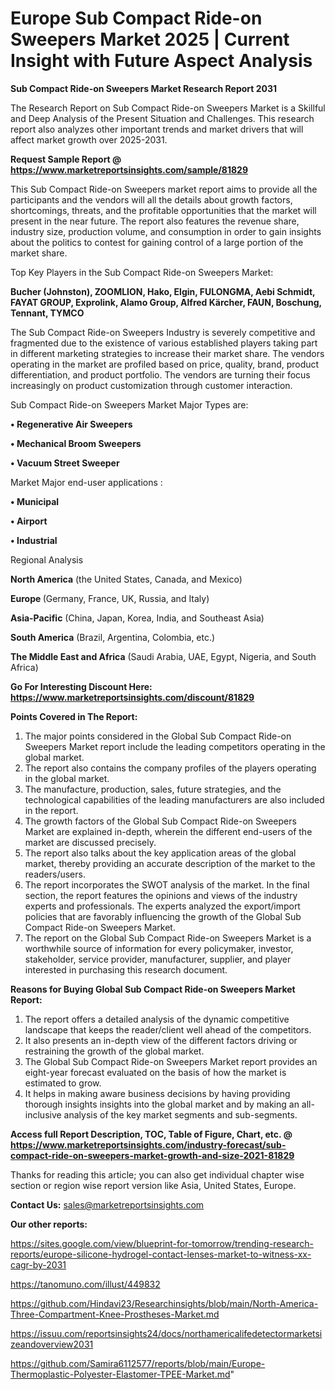  # Europe Sub Compact Ride-on Sweepers Market 2025 | Current Insight with Future Aspect Analysis

<strong>Sub Compact Ride-on Sweepers Market Research Report 2031</strong>

The Research Report on Sub Compact Ride-on Sweepers Market is a Skillful and Deep Analysis of the Present Situation and Challenges. This research report also analyzes other important trends and market drivers that will affect market growth over 2025-2031.

<strong>Request Sample Report @ <a href=https://www.marketreportsinsights.com/sample/81829>https://www.marketreportsinsights.com/sample/81829</a></strong>

This Sub Compact Ride-on Sweepers market report aims to provide all the participants and the vendors will all the details about growth factors, shortcomings, threats, and the profitable opportunities that the market will present in the near future. The report also features the revenue share, industry size, production volume, and consumption in order to gain insights about the politics to contest for gaining control of a large portion of the market share.

Top Key Players in the Sub Compact Ride-on Sweepers Market:

<strong>Bucher (Johnston), ZOOMLION, Hako, Elgin, FULONGMA, Aebi Schmidt, FAYAT GROUP, Exprolink, Alamo Group, Alfred Kärcher, FAUN, Boschung, Tennant, TYMCO</strong>

The Sub Compact Ride-on Sweepers Industry is severely competitive and fragmented due to the existence of various established players taking part in different marketing strategies to increase their market share. The vendors operating in the market are profiled based on price, quality, brand, product differentiation, and product portfolio. The vendors are turning their focus increasingly on product customization through customer interaction.

Sub Compact Ride-on Sweepers Market Major Types are:

<strong>• Regenerative Air Sweepers

• Mechanical Broom Sweepers

• Vacuum Street Sweeper</strong>

Market Major end-user applications :

<strong>• Municipal

• Airport

• Industrial</strong>

Regional Analysis

</u><strong><b>North America</b></strong> (the United States, Canada, and Mexico)

<strong><b>Europe </b></strong>(Germany, France, UK, Russia, and Italy)

<strong><b>Asia-Pacific</b></strong> (China, Japan, Korea, India, and Southeast Asia)

<strong><b>South America</b></strong> (Brazil, Argentina, Colombia, etc.)

<strong><b>The Middle East and Africa</b></strong> (Saudi Arabia, UAE, Egypt, Nigeria, and South Africa)

<strong>Go For Interesting Discount Here: <a href=https://www.marketreportsinsights.com/discount/81829>https://www.marketreportsinsights.com/discount/81829</a></strong>

<strong>Points Covered in The Report:</strong>
<ol>
  <li>The major points considered in the Global Sub Compact Ride-on Sweepers Market report include the leading competitors operating in the global market.</li>
  <li>The report also contains the company profiles of the players operating in the global market.</li>
  <li>The manufacture, production, sales, future strategies, and the technological capabilities of the leading manufacturers are also included in the report.</li>
  <li>The growth factors of the Global Sub Compact Ride-on Sweepers Market are explained in-depth, wherein the different end-users of the market are discussed precisely.</li>
  <li>The report also talks about the key application areas of the global market, thereby providing an accurate description of the market to the readers/users.</li>
  <li>The report incorporates the SWOT analysis of the market. In the final section, the report features the opinions and views of the industry experts and professionals. The experts analyzed the export/import policies that are favorably influencing the growth of the Global Sub Compact Ride-on Sweepers Market.</li>
  <li>The report on the Global Sub Compact Ride-on Sweepers Market is a worthwhile source of information for every policymaker, investor, stakeholder, service provider, manufacturer, supplier, and player interested in purchasing this research document.</li>
</ol>
<strong>Reasons for Buying Global Sub Compact Ride-on Sweepers Market Report:</strong>

<ol>
  <li>The report offers a detailed analysis of the dynamic competitive landscape that keeps the reader/client well ahead of the competitors.</li>
  <li>It also presents an in-depth view of the different factors driving or restraining the growth of the global market.</li>
  <li>The Global Sub Compact Ride-on Sweepers Market report provides an eight-year forecast evaluated on the basis of how the market is estimated to grow.</li>
  <li>It helps in making aware business decisions by having providing thorough insights insights into the global market and by making an all-inclusive analysis of the key market segments and sub-segments.</li>
</ol>
<strong>Access full Report Description, TOC, Table of Figure, Chart, etc. @ <a href=https://www.marketreportsinsights.com/industry-forecast/sub-compact-ride-on-sweepers-market-growth-and-size-2021-81829>https://www.marketreportsinsights.com/industry-forecast/sub-compact-ride-on-sweepers-market-growth-and-size-2021-81829</a></strong>


Thanks for reading this article; you can also get individual chapter wise section or region wise report version like Asia, United States, Europe.

<strong>Contact Us:</strong>
sales@marketreportsinsights.com

<strong>Our other reports:</strong>

<a href=https://sites.google.com/view/blueprint-for-tomorrow/trending-research-reports/europe-silicone-hydrogel-contact-lenses-market-to-witness-xx-cagr-by-2031>https://sites.google.com/view/blueprint-for-tomorrow/trending-research-reports/europe-silicone-hydrogel-contact-lenses-market-to-witness-xx-cagr-by-2031</a>

<a href=https://tanomuno.com/illust/449832>https://tanomuno.com/illust/449832</a>

<a href=https://github.com/Hindavi23/Researchinsights/blob/main/North-America-Three-Compartment-Knee-Prostheses-Market.md>https://github.com/Hindavi23/Researchinsights/blob/main/North-America-Three-Compartment-Knee-Prostheses-Market.md</a>

<a href=https://issuu.com/reportsinsights24/docs/northamericalifedetectormarketsizeandoverview2031>https://issuu.com/reportsinsights24/docs/northamericalifedetectormarketsizeandoverview2031</a>

<a href=https://github.com/Samira6112577/reports/blob/main/Europe-Thermoplastic-Polyester-Elastomer-TPEE-Market.md>https://github.com/Samira6112577/reports/blob/main/Europe-Thermoplastic-Polyester-Elastomer-TPEE-Market.md</a>"
